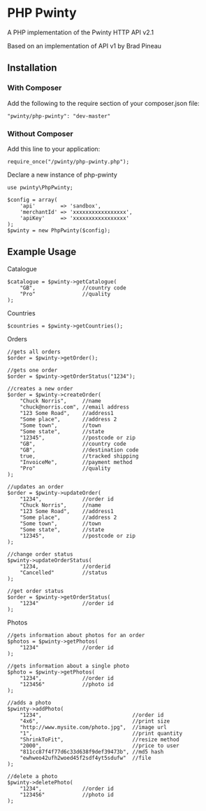 # PHP Pwinty

A PHP implementation of the Pwinty HTTP API v2.1

Based on an implementation of API v1 by Brad Pineau

## Installation

### With Composer

Add the following to the require section of your composer.json file:

    "pwinty/php-pwinty": "dev-master"

### Without Composer

Add this line to your application:

    require_once("/pwinty/php-pwinty.php");

Declare a new instance of php-pwinty

    use pwinty\PhpPwinty;

    $config = array(
        'api'        => 'sandbox',
        'merchantId' => 'xxxxxxxxxxxxxxxxx',
        'apiKey'     => 'xxxxxxxxxxxxxxxxx'
    );
    $pwinty = new PhpPwinty($config);

## Example Usage

Catalogue

    $catalogue = $pwinty->getCatalogue(
        "GB",               //country code
        "Pro"               //quality
    );

Countries

    $countries = $pwinty->getCountries();   

Orders

    //gets all orders
    $order = $pwinty->getOrder(); 

    //gets one order
    $order = $pwinty->getOrderStatus("1234"); 

    //creates a new order
    $order = $pwinty->createOrder(
        "Chuck Norris",     //name
        "chuck@norris.com", //email address
        "123 Some Road",    //address1
        "Some place",       //address 2
        "Some town",        //town
        "Some state",       //state
        "12345",            //postcode or zip
        "GB",               //country code
        "GB",               //destination code
        true,               //tracked shipping
        "InvoiceMe",        //payment method
        "Pro"               //quality
    );

    //updates an order
    $order = $pwinty->updateOrder(
        "1234",             //order id
        "Chuck Norris",     //name
        "123 Some Road",    //address1
        "Some place",       //address 2
        "Some town",        //town
        "Some state",       //state
        "12345",            //postcode or zip
    );

    //change order status
    $pwinty->updateOrderStatus(
        "1234,              //orderid
        "Cancelled"         //status
    );

    //get order status
    $order = $pwinty->getOrderStatus(
        "1234"              //order id
    );

Photos
    
    //gets information about photos for an order
    $photos = $pwinty->getPhotos(
        "1234"              //order id
    );

    //gets information about a single photo
    $photo = $pwinty->getPhotos(
        "1234",             //order id
        "123456"            //photo id
    );

    //adds a photo
    $pwinty->addPhoto(
        "1234",                             //order id
        "4x6",                              //print size
        "http://www.mysite.com/photo.jpg",  //image url
        "1",                                //print quantity
        "ShrinkToFit",                      //resize method
        "2000",                             //price to user
        "811cc87f4f77d6c33d638f9def39473b", //md5 hash
        "ewhweo42ufh2woed45f2sdf4yt5sdufw"  //file
    );                              

    //delete a photo
    $pwinty->deletePhoto(
        "1234",             //order id
        "123456"            //photo id
    );
